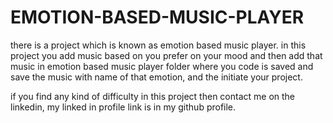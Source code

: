 # EMOTION-BASED-MUSIC-PLAYER
there is a project which is known as emotion based music player.
in this project you add music based on you prefer on your mood and then add that music in emotion based music player folder where you
code is saved and save the music with name of that emotion, and the initiate your project.

if you find any kind of difficulty in this project then contact me on the linkedin, my linked in profile link is in my github profile.

